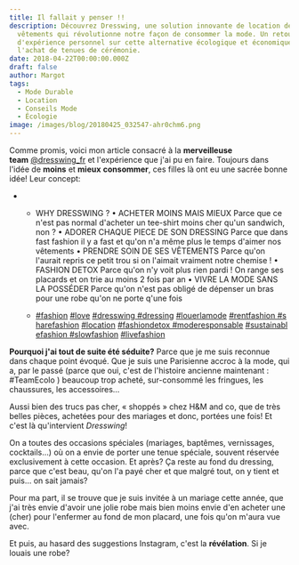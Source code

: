 ```yaml
---
title: Il fallait y penser !!
description: Découvrez Dresswing, une solution innovante de location de
  vêtements qui révolutionne notre façon de consommer la mode. Un retour
  d'expérience personnel sur cette alternative écologique et économique à
  l'achat de tenues de cérémonie.
date: 2018-04-22T00:00:00.000Z
draft: false
author: Margot
tags:
  - Mode Durable
  - Location
  - Conseils Mode
  - Écologie
image: /images/blog/20180425_032547-ahr0chm6.png
---
```

Comme promis, voici mon article consacré à la **merveilleuse team** [@dresswing_fr](https://www.instagram.com/dresswing_fr/) et l'expérience que j'ai pu en faire. Toujours dans l'idée de **moins** et **mieux** **consommer**, ces filles là ont eu une sacrée bonne idée! Leur concept:

* * WHY DRESSWING ?
    • ACHETER MOINS MAIS MIEUX
    Parce que ce n'est pas normal d'acheter un tee-shirt moins cher qu'un sandwich, non ?
    • ADORER CHAQUE PIECE DE SON DRESSING
    Parce que dans fast fashion il y a fast et qu'on n'a même plus le temps d'aimer nos vêtements
    • PRENDRE SOIN DE SES VÊTEMENTS
    Parce qu'on l'aurait repris ce petit trou si on l'aimait vraiment notre chemise !
    • FASHION DETOX
    Parce qu'on n'y voit plus rien pardi ! On range ses placards et on trie au moins 2 fois par an
    • VIVRE LA MODE SANS LA POSSÉDER
    Parce qu'on n'est pas obligé de dépenser un bras pour une robe qu'on ne porte q'une fois

  * [\#fashion](https://www.instagram.com/explore/tags/fashion/) [\#love](https://www.instagram.com/explore/tags/love/) [\#dresswing ](https://www.instagram.com/explore/tags/dresswing/)[\#dressing](https://www.instagram.com/explore/tags/dressing/) [\#louerlamode](https://www.instagram.com/explore/tags/louerlamode/) [\#rentfashion ](https://www.instagram.com/explore/tags/rentfashion/)[\#sharefashion](https://www.instagram.com/explore/tags/sharefashion/) [\#location](https://www.instagram.com/explore/tags/location/) [\#fashiondetox ](https://www.instagram.com/explore/tags/fashiondetox/)[\#moderesponsable](https://www.instagram.com/explore/tags/moderesponsable/) [\#sustainablefashion ](https://www.instagram.com/explore/tags/sustainablefashion/)[\#slowfashion](https://www.instagram.com/explore/tags/slowfashion/) [\#livefashion](https://www.instagram.com/explore/tags/livefashion/)

**Pourquoi j'ai tout de suite été séduite?** Parce que je me suis reconnue dans chaque point évoqué. Que je suis une Parisienne accroc à la mode, qui a, par le passé (parce que oui, c'est de l'histoire ancienne maintenant : #TeamEcolo ) beaucoup trop acheté, sur-consommé les fringues, les chaussures, les accessoires…

Aussi bien des trucs pas cher, « shoppés » chez H&M and co, que de très belles pièces, achetées pour des mariages et donc, portées une fois! Et c'est là qu'intervient *Dresswing*!

On a toutes des occasions spéciales (mariages, baptêmes, vernissages, cocktails…) où on a envie de porter une tenue spéciale, souvent réservée exclusivement à cette occasion. Et après? Ça reste au fond du dressing, parce que c'est beau, qu'on l'a payé cher et que malgré tout, on y tient et puis… on sait jamais?

Pour ma part, il se trouve que je suis invitée à un mariage cette année, que j'ai très envie d'avoir une jolie robe mais bien moins envie d'en acheter une (cher) pour l'enfermer au fond de mon placard, une fois qu'on m'aura vue avec.

Et puis, au hasard des suggestions Instagram, c'est la **révélation**. Si je louais une robe?

